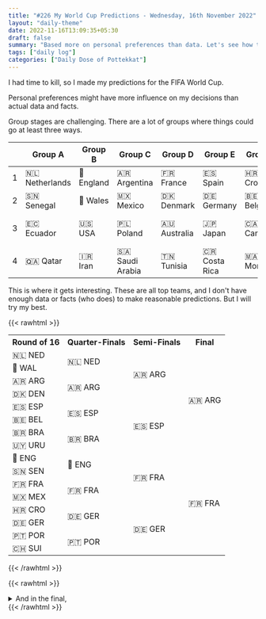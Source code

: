 ```yaml
---
title: "#226 My World Cup Predictions - Wednesday, 16th November 2022"
layout: "daily-theme"
date: 2022-11-16T13:09:35+05:30
draft: false
summary: "Based more on personal preferences than data. Let's see how this turns out."
tags: ["daily log"]
categories: ["Daily Dose of Pottekkat"]
---
```


I had time to kill, so I made my predictions for the FIFA World Cup.

Personal preferences might have more influence on my decisions than actual data and facts.

Group stages are challenging. There are a lot of groups where things could go at least three ways.

|   | Group A        | Group B   | Group C         | Group D      | Group E       | Group F    | Group G        | Group H        |
|---|----------------|-----------|-----------------|--------------|---------------|------------|----------------|----------------|
| 1 | 🇳🇱 Netherlands | 🏴󠁧󠁢󠁥󠁮󠁧󠁿 England | 🇦🇷 Argentina    | 🇫🇷 France    | 🇪🇸 Spain      | 🇭🇷 Croatia | 🇧🇷 Brazil      | 🇵🇹 Portugal    |
| 2 | 🇸🇳 Senegal     | 🏴󠁧󠁢󠁷󠁬󠁳󠁿 Wales   | 🇲🇽 Mexico       | 🇩🇰 Denmark   | 🇩🇪 Germany    | 🇧🇪 Belgium | 🇨🇭 Switzerland | 🇺🇾 Uruguay     |
| 3 | 🇪🇨 Ecuador     | 🇺🇸 USA    | 🇵🇱 Poland       | 🇦🇺 Australia | 🇯🇵 Japan      | 🇨🇦 Canada  | 🇨🇲 Cameroon    | 🇰🇷 South Korea |
| 4 | 🇶🇦 Qatar       | 🇮🇷 Iran   | 🇸🇦 Saudi Arabia | 🇹🇳 Tunisia   | 🇨🇷 Costa Rica | 🇲🇦 Morocco | 🇷🇸 Serbia      | 🇬🇭 Ghana       |

This is where it gets interesting. These are all top teams, and I don't have enough data or facts (who does) to make reasonable predictions. But I will try my best.

{{< rawhtml >}}
<table>
	<tbody>
		<tr>
			<th>Round of 16</th>
			<th>Quarter-Finals</th>
			<th>Semi-Finals</th>
			<th>Final</th>
		</tr>
		<tr>
			<td>🇳🇱 NED</td>
			<td rowspan="2">🇳🇱 NED</td>
			<td rowspan="4">🇦🇷 ARG</td>
			<td rowspan="8">🇦🇷 ARG</td>
		</tr>
		<tr>
			<td>🏴󠁧󠁢󠁷󠁬󠁳󠁿 WAL</td>
		</tr>
		<tr>
			<td>🇦🇷 ARG</td>
			<td rowspan="2">🇦🇷 ARG</td>
		</tr>
		<tr>
			<td>🇩🇰 DEN</td>
		</tr>
		<tr>
			<td>🇪🇸 ESP</td>
			<td rowspan="2">🇪🇸 ESP</td>
			<td rowspan="4">🇪🇸 ESP</td>
		</tr>
		<tr>
			<td>🇧🇪 BEL</td>
		</tr>
		<tr>
			<td>🇧🇷 BRA</td>
			<td rowspan="2">🇧🇷 BRA</td>
		</tr>
		<tr>
			<td>🇺🇾 URU</td>
		</tr>
		<tr>
			<td>🏴󠁧󠁢󠁥󠁮󠁧󠁿 ENG</td>
			<td rowspan="2">🏴󠁧󠁢󠁥󠁮󠁧󠁿 ENG</td>
			<td rowspan="4">🇫🇷 FRA</td>
			<td rowspan="8">🇫🇷 FRA</td>
		</tr>
		<tr>
			<td>🇸🇳 SEN</td>
		</tr>
		<tr>
			<td>🇫🇷 FRA</td>
			<td rowspan="2">🇫🇷 FRA</td>
		</tr>
		<tr>
			<td>🇲🇽 MEX</td>
		</tr>
		<tr>
			<td>🇭🇷 CRO</td>
			<td rowspan="2">🇩🇪 GER</td>
			<td rowspan="4">🇩🇪 GER</td>
		</tr>
		<tr>
			<td>🇩🇪 GER</td>
		</tr>
		<tr>
			<td>🇵🇹 POR</td>
			<td rowspan="2">🇵🇹 POR</td>
		</tr>
		<tr>
			<td>🇨🇭 SUI</td>
		</tr>
	</tbody>
</table>
{{< /rawhtml >}}


{{< rawhtml >}}
<details>
    <summary>
    And in the final,
    </summary>
    </br>
    🇦🇷 Argentina will win against France and become the world champions 🏆
</details>
{{< /rawhtml >}}

